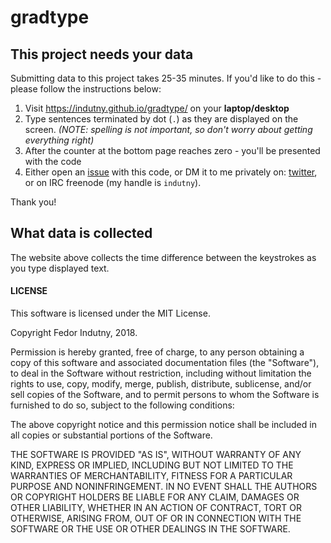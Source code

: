 # gradtype

## This project needs your data

Submitting data to this project takes 25-35 minutes. If you'd like to do this -
please follow the instructions below:

1. Visit https://indutny.github.io/gradtype/ on your **laptop/desktop**
2. Type sentences terminated by dot (`.`) as they are displayed on the
   screen. _(NOTE: spelling is not important, so don't worry about getting
   everything right)_
3. After the counter at the bottom page reaches zero - you'll be presented with
   the code
4. Either open an [issue][0] with this code, or DM it to me privately on:
   [twitter][1], or on IRC freenode (my handle is `indutny`).

Thank you!

## What data is collected

The website above collects the time difference between the keystrokes as you
type displayed text.

#### LICENSE

This software is licensed under the MIT License.

Copyright Fedor Indutny, 2018.

Permission is hereby granted, free of charge, to any person obtaining a
copy of this software and associated documentation files (the
"Software"), to deal in the Software without restriction, including
without limitation the rights to use, copy, modify, merge, publish,
distribute, sublicense, and/or sell copies of the Software, and to permit
persons to whom the Software is furnished to do so, subject to the
following conditions:

The above copyright notice and this permission notice shall be included
in all copies or substantial portions of the Software.

THE SOFTWARE IS PROVIDED "AS IS", WITHOUT WARRANTY OF ANY KIND, EXPRESS
OR IMPLIED, INCLUDING BUT NOT LIMITED TO THE WARRANTIES OF
MERCHANTABILITY, FITNESS FOR A PARTICULAR PURPOSE AND NONINFRINGEMENT. IN
NO EVENT SHALL THE AUTHORS OR COPYRIGHT HOLDERS BE LIABLE FOR ANY CLAIM,
DAMAGES OR OTHER LIABILITY, WHETHER IN AN ACTION OF CONTRACT, TORT OR
OTHERWISE, ARISING FROM, OUT OF OR IN CONNECTION WITH THE SOFTWARE OR THE
USE OR OTHER DEALINGS IN THE SOFTWARE.

[0]: https://github.com/indutny/gradtype/issues/new
[1]: https://twitter.com/indutny
